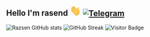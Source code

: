 ## Hello I'm rasend <img src="https://raw.githubusercontent.com/AnggaR96s/AnggaR96s/master/assets/Hi.gif" width="30px"> [![Telegram](https://img.shields.io/static/v1?label=Telegram&message=chat&color=170b95)](https://t.me/razs_19)

![Razsen GitHub stats](https://github-readme-stats.vercel.app/api?username=rasenss&show_icons=true&theme=radical)
![GitHub Streak](https://github-readme-streak-stats.herokuapp.com?user=rasenss&theme=neon-palenight&hide_border=true)
![Visitor Badge](https://visitor-badge.laobi.icu/badge?page_id=rasenss.rasenss)
<!---
rasenss/rasenss is a ✨ special ✨ repository because its `README.md` (this file) appears on your GitHub profile.
You can click the Preview link to take a look at your changes.
--->

